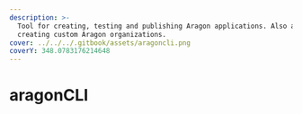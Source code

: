 ```yaml
---
description: >-
  Tool for creating, testing and publishing Aragon applications. Also allows for
  creating custom Aragon organizations.
cover: ../../../.gitbook/assets/aragoncli.png
coverY: 348.0783176214648
---
```


# aragonCLI

